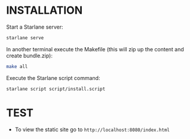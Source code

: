 
# INSTALLATION
Start a Starlane server:
```bash
starlane serve
```

In another terminal execute the Makefile (this will zip up the content and create bundle.zip):

```bash
make all
```

Execute the Starlane script command:

```bash
starlane script script/install.script
```

# TEST
* To view the static site go to `http://localhost:8080/index.html`
